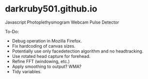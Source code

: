 darkruby501.github.io
=====================
Javascript Photoplethysmogram Webcam Pulse Detector

To-Do:
- Debug operation in Mozilla Firefox.
- Fix hardcoding of canvas sizes.
- Potentially use only facedetection algorithm and no headtracking.
- Use rotated head capture for forehead.
- Refine FFT (windowing, etc.)
- Apply smoothing to output? WMA?
- Tidy variables.

